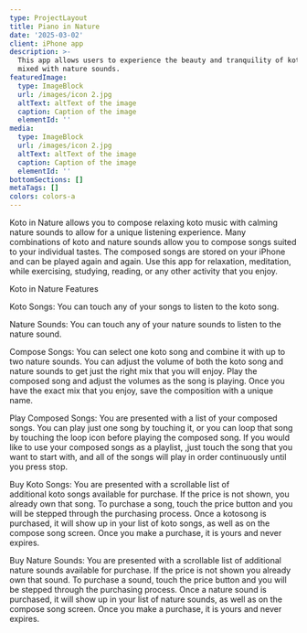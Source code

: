 ```yaml
---
type: ProjectLayout
title: Piano in Nature
date: '2025-03-02'
client: iPhone app
description: >-
  This app allows users to experience the beauty and tranquility of koto music
  mixed with nature sounds.
featuredImage:
  type: ImageBlock
  url: /images/icon 2.jpg
  altText: altText of the image
  caption: Caption of the image
  elementId: ''
media:
  type: ImageBlock
  url: /images/icon 2.jpg
  altText: altText of the image
  caption: Caption of the image
  elementId: ''
bottomSections: []
metaTags: []
colors: colors-a
---
```

Koto in Nature allows you to compose relaxing koto music with calming nature sounds to allow for a unique listening experience. Many combinations of koto and nature sounds allow you to compose songs suited to your individual tastes. The composed songs are stored on your iPhone and can be played again and again. Use this app for relaxation, meditation, while exercising, studying, reading, or any other activity that you enjoy.




Koto in Nature Features




Koto Songs: You can touch any of your songs to listen to the koto song.




Nature Sounds: You can touch any of your nature sounds to listen to the nature sound.




Compose Songs: You can select one koto song and combine it with up to two nature sounds. You can adjust the volume of both the koto song and nature sounds to get just the right mix that you will enjoy. Play the composed song and adjust the volumes as the song is playing. Once you have the exact mix that you enjoy, save the composition with a unique name. 




Play Composed Songs: You are presented with a list of your composed songs. You can play just one song by touching it, or you can loop that song by touching the loop icon before playing the composed song. If you would like to use your composed songs as a playlist, ,just touch the song that you want to start with, and all of the songs will play in order continuously until you press stop.




Buy Koto Songs: You are presented with a scrollable list of additional koto songs available for purchase. If the price is not shown, you already own that song. To purchase a song, touch the price button and you will be stepped through the purchasing process. Once a kotosong is purchased, it will show up in your list of koto songs, as well as on the compose song screen. Once you make a purchase, it is yours and never expires.




Buy Nature Sounds: You are presented with a scrollable list of additional nature sounds available for purchase. If the price is not shown you already own that sound. To purchase a sound, touch the price button and you will be stepped through the purchasing process. Once a nature sound is purchased, it will show up in your list of nature sounds, as well as on the compose song screen. Once you make a purchase, it is yours and never expires.





